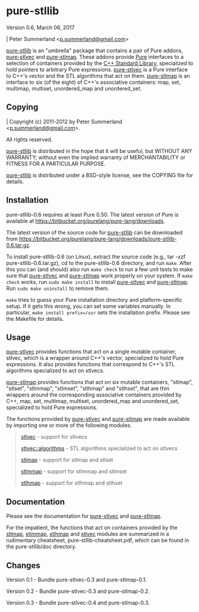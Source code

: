 <a name="doc-pure-stllib"></a>

pure-stllib
===========

Version 0.6, March 06, 2017

| Peter Summerland &lt;<p.summerland@gmail.com>&gt;

[pure-stllib](pure-stllib.html) is an "umbrella" package that contains a pair
of Pure addons, [pure-stlvec](pure-stlvec.html) and
[pure-stlmap](pure-stlmap.html). These addons provide
[Pure](http://purelang.bitbucket.org) interfaces to a selection of containers
provided by the [C++ Standard Library](http://en.cppreference.com/w/cpp),
specialized to hold pointers to arbitrary Pure expressions.
[pure-stlvec](pure-stlvec.html) is a Pure interface to C++'s vector and the
STL algorithms that act on them. [pure-stlmap](pure-stlmap.html) is an
interface to six (of the eight) of C++'s associative containers: map, set,
multimap, multiset, unordered\_map and unordered\_set.

Copying
-------

| Copyright (c) 2011-2012 by Peter Summerland
  &lt;<p.summerland@gmail.com>&gt;.

All rights reserved.

[pure-stllib](pure-stllib.html) is distributed in the hope that it will be
useful, but WITHOUT ANY WARRANTY; without even the implied warranty of
MERCHANTABILITY or FITNESS FOR A PARTICULAR PURPOSE.

[pure-stllib](pure-stllib.html) is distributed under a BSD-style license, see
the COPYING file for details.

Installation
------------

pure-stllib-0.6 requires at least Pure 0.50. The latest version of Pure is
available at <https://bitbucket.org/purelang/pure-lang/downloads>.

The latest version of the source code for [pure-stllib](pure-stllib.html) can
be downloaded from
<https://bitbucket.org/purelang/pure-lang/downloads/pure-stllib-0.6.tar.gz>.

To install pure-stllib-0.6 (on Linux), extract the source code (e.g., tar -xzf
pure-stllib-0.6.tar.gz), cd to the pure-stllib-0.6 directory, and run `make`.
After this you can (and should) also run `make check` to run a few unit tests
to make sure that [pure-stlvec](pure-stlvec.html) and
[pure-stlmap](pure-stlmap.html) work properly on your system. If `make check`
works, run `sudo make install` to install [pure-stlvec](pure-stlvec.html) and
[pure-stlmap](pure-stlmap.html). Run `sudo make uninstall` to remove them.

`make` tries to guess your Pure installation directory and platform-specific
setup. If it gets this wrong, you can set some variables manually. In
particular, `make install prefix=/usr` sets the installation prefix. Please
see the Makefile for details.

Usage
-----

[pure-stlvec](pure-stlvec.html) provides functions that act on a single
mutable container, stlvec, which is a wrapper around C++'s vector, specialized
to hold Pure expressions. It also provides functions that correspond to C++'s
STL algorithms specialized to act on stlvecs.

[pure-stlmap](pure-stlmap.html) provides functions that act on six mutable
containers, "stlmap", "stlset", "stlmmap", "stlmset", "stlhmap" and "stlhset",
that are thin wrappers around the corresponding associative containers
provided by C++, map, set, multimap, multiset, unordered\_map and
unordered\_set, specialized to hold Pure expressions.

The functions provided by [pure-stlvec](pure-stlvec.html) and
[pure-stlmap](pure-stlmap.html) are made available by importing one or more of
the following modules.

> [stlvec](pure-stlvec.html#module-stlvec) - support for stlvecs
>
> [stlvec::algorithms](pure-stlvec.html#module-stlvec::algorithms) - STL
> algorithms specialized to act on stlvecs
>
> [stlmap](pure-stlmap.html#module-stlmap) - support for stlmap and stlset
>
> [stlmmap](pure-stlmap.html#module-stlmmap) - support for stlmmap and stlmset
>
> [stlhmap](pure-stlmap.html#module-stlhmap) - support for stlhmap and stlhset

Documentation
-------------

Please see the documentation for [pure-stlvec](pure-stlvec.html) and
[pure-stlmap](pure-stlmap.html).

For the impatient, the functions that act on containers provided by the
[stlmap](pure-stlmap.html#module-stlmap),
[stlmmap](pure-stlmap.html#module-stlmmap),
[stlhmap](pure-stlmap.html#module-stlhmap) and
[stlvec](pure-stlvec.html#module-stlvec) modules are summarized in a
rudimentary cheatsheet, pure-stllib-cheatsheet.pdf, which can be found in the
pure-stllib/doc directory.

Changes
-------

Version 0.1 - Bundle pure-stlvec-0.3 and pure-stlmap-0.1.

Version 0.2 - Bundle pure-stlvec-0.3 and pure-stlmap-0.2.

Version 0.3 - Bundle pure-stlvec-0.4 and pure-stlmap-0.3.
